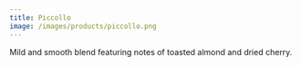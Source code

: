 ```yaml
---
title: Piccollo
image: /images/products/piccollo.png
---
```


Mild and smooth blend featuring notes of toasted almond and dried cherry.